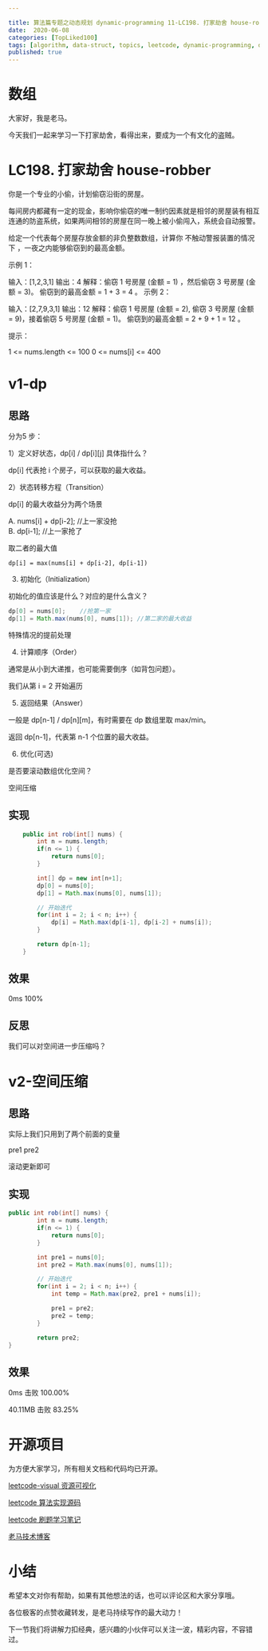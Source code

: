 ```yaml
---

title: 算法篇专题之动态规划 dynamic-programming 11-LC198. 打家劫舍 house-robber
date:  2020-06-08
categories: [TopLiked100]
tags: [algorithm, data-struct, topics, leetcode, dynamic-programming, dp, sf]
published: true
---
```



# 数组

大家好，我是老马。

今天我们一起来学习一下打家劫舍，看得出来，要成为一个有文化的盗贼。

# LC198. 打家劫舍 house-robber

你是一个专业的小偷，计划偷窃沿街的房屋。

每间房内都藏有一定的现金，影响你偷窃的唯一制约因素就是相邻的房屋装有相互连通的防盗系统，如果两间相邻的房屋在同一晚上被小偷闯入，系统会自动报警。

给定一个代表每个房屋存放金额的非负整数数组，计算你 不触动警报装置的情况下 ，一夜之内能够偷窃到的最高金额。

示例 1：

输入：[1,2,3,1]
输出：4
解释：偷窃 1 号房屋 (金额 = 1) ，然后偷窃 3 号房屋 (金额 = 3)。
     偷窃到的最高金额 = 1 + 3 = 4 。
示例 2：

输入：[2,7,9,3,1]
输出：12
解释：偷窃 1 号房屋 (金额 = 2), 偷窃 3 号房屋 (金额 = 9)，接着偷窃 5 号房屋 (金额 = 1)。
     偷窃到的最高金额 = 2 + 9 + 1 = 12 。
 

提示：

1 <= nums.length <= 100
0 <= nums[i] <= 400


# v1-dp

## 思路

分为5 步：

1）定义好状态，dp[i] / dp[i][j] 具体指什么？

dp[i] 代表抢 i 个房子，可以获取的最大收益。

2）状态转移方程（Transition）

dp[i] 的最大收益分为两个场景

A. nums[i] + dp[i-2]; //上一家没抢   
B. dp[i-1];           //上一家抢了  

取二者的最大值

`dp[i] = max(nums[i] + dp[i-2], dp[i-1])`

3) 初始化（Initialization）

初始化的值应该是什么？对应的是什么含义？

```java
dp[0] = nums[0];    //抢第一家
dp[1] = Math.max(nums[0], nums[1]); //第二家的最大收益
```

特殊情况的提前处理

4) 计算顺序（Order）

通常是从小到大递推，也可能需要倒序（如背包问题）。

我们从第 i = 2 开始遍历

5) 返回结果（Answer）

一般是 dp\[n-1] / dp\[n]\[m]，有时需要在 dp 数组里取 max/min。

返回 dp[n-1]，代表第 n-1 个位置的最大收益。 

6) 优化(可选)

是否要滚动数组优化空间？

空间压缩

## 实现

```java
    public int rob(int[] nums) {
        int n = nums.length;
        if(n <= 1) {
            return nums[0];
        }

        int[] dp = new int[n+1];
        dp[0] = nums[0];
        dp[1] = Math.max(nums[0], nums[1]);

        // 开始迭代
        for(int i = 2; i < n; i++) {
            dp[i] = Math.max(dp[i-1], dp[i-2] + nums[i]);
        }

        return dp[n-1];
    }
```

## 效果

0ms 100% 

## 反思

我们可以对空间进一步压缩吗？

# v2-空间压缩

## 思路

实际上我们只用到了两个前面的变量

pre1 pre2

滚动更新即可

## 实现

```java
public int rob(int[] nums) {
        int n = nums.length;
        if(n <= 1) {
            return nums[0];
        }

        int pre1 = nums[0];
        int pre2 = Math.max(nums[0], nums[1]);

        // 开始迭代
        for(int i = 2; i < n; i++) {
            int temp = Math.max(pre2, pre1 + nums[i]);

            pre1 = pre2;
            pre2 = temp;
        }

        return pre2;
}
```

## 效果

0ms 击败 100.00%

40.11MB 击败 83.25%

# 开源项目

为方便大家学习，所有相关文档和代码均已开源。

[leetcode-visual 资源可视化](https://houbb.github.io/leetcode-notes/leetcode/visible/index.html)

[leetcode 算法实现源码](https://github.com/houbb/leetcode)

[leetcode 刷题学习笔记](https://github.com/houbb/leetcode-notes)

[老马技术博客](https://houbb.github.io/)

# 小结

希望本文对你有帮助，如果有其他想法的话，也可以评论区和大家分享哦。

各位极客的点赞收藏转发，是老马持续写作的最大动力！

下一节我们将讲解力扣经典，感兴趣的小伙伴可以关注一波，精彩内容，不容错过。

